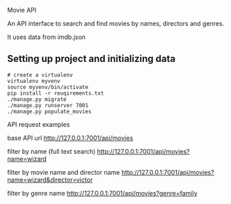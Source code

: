 Movie API

An API interface to search and find movies by names, directors and genres.

It uses data from imdb.json

## Setting up project and initializing data
```
# create a virtualenv 
virtualenv myvenv
source myvenv/bin/activate
pip install -r reuqirements.txt
./manage.py migrate
./manage.py runserver 7001
./manage.py populate_movies
```


API request examples

base API url
http://127.0.0.1:7001/api/movies

filter by name (full text search)
http://127.0.0.1:7001/api/movies?name=wizard

filter by movie name and director name
http://127.0.0.1:7001/api/movies?name=wizard&director=victor

filter by genre name
http://127.0.0.1:7001/api/movies?genre=family
